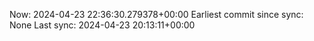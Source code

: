 Now: 2024-04-23 22:36:30.279378+00:00 Earliest commit since sync: None Last sync: 2024-04-23 20:13:11+00:00

